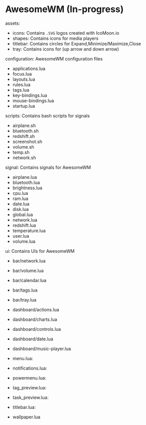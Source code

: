 # AwesomeWM (In-progress)

assets:
- icons: Contains `.SVG` logos created with IcoMoon.io
- shapes: Contains icons for media players
- titlebar: Contains circles for Expand,Minimize/Maximize,Close
- tray: Contains icons for (up arrow and down arrow)

configuration: AwesomeWM configuration files
- applications.lua
- focus.lua
- layouts.lua
- rules.lua
- tags.lua
- key-bindings.lua
- mouse-bindings.lua
- startup.lua

scripts: Contains bash scripts for signals
- airplane.sh
- bluetooth.sh
- redshift.sh
- screenshot.sh
- volume.sh
- temp.sh
- network.sh

signal: Contains signals for AwesomeWM
- airplane.lua
- bluetooth.lua
- brightness.lua
- cpu.lua
- ram.lua
- date.lua
- disk.lua
- global.lua
- network.lua
- redshift.lua
- temperature.lua
- user.lua
- volume.lua

ui: Contains UIs for AwesomeWM
- bar/network.lua
- bar/volume.lua
- bar/calendar.lua
- bar/tags.lua
- bar/tray.lua

- dashboard/actions.lua
- dashboard/charts.lua
- dashboard/controls.lua
- dashboard/date.lua
- dashboard/music-player.lua

- menu.lua: 
- notifications.lua:
- powermenu.lua:
- tag_preview.lua:
- task_preview.lua: 
- titlebar.lua:
- wallpaper.lua


